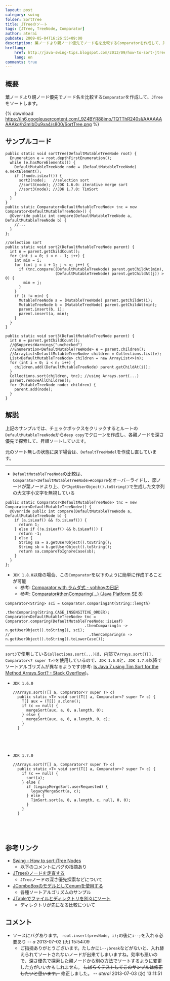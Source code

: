 ```yaml
---
layout: post
category: swing
folder: SortTree
title: JTreeのソート
tags: [JTree, TreeNode, Comparator]
author: aterai
pubdate: 2009-05-04T16:26:55+09:00
description: 葉ノードより親ノード優先でノード名を比較するComparatorを作成して、JTreeをソートします。
hreflang:
    href: http://java-swing-tips.blogspot.com/2013/09/how-to-sort-jtree-nodes.html
    lang: en
comments: true
---
```

## 概要
葉ノードより親ノード優先でノード名を比較する`Comparator`を作成して、`JTree`をソートします。

{% download https://lh6.googleusercontent.com/_9Z4BYR88imo/TQTThR240sI/AAAAAAAAAkg/h3mIbDu9xa4/s800/SortTree.png %}

## サンプルコード
<pre class="prettyprint"><code>public static void sortTree(DefaultMutableTreeNode root) {
  Enumeration e = root.depthFirstEnumeration();
  while (e.hasMoreElements()) {
    DefaultMutableTreeNode node = (DefaultMutableTreeNode) e.nextElement();
    if (!node.isLeaf()) {
      sort2(node);   //selection sort
      //sort3(node); //JDK 1.6.0: iterative merge sort
      //sort3(node); //JDK 1.7.0: TimSort
    }
  }
}
public static Comparator&lt;DefaultMutableTreeNode&gt; tnc = new Comparator&lt;DefaultMutableTreeNode&gt;() {
  @Override public int compare(DefaultMutableTreeNode a, DefaultMutableTreeNode b) {
    //...
  }
};
</code></pre>

<pre class="prettyprint"><code>//selection sort
public static void sort2(DefaultMutableTreeNode parent) {
  int n = parent.getChildCount();
  for (int i = 0; i &lt; n - 1; i++) {
    int min = i;
    for (int j = i + 1; j &lt; n; j++) {
      if (tnc.compare((DefaultMutableTreeNode) parent.getChildAt(min),
                      (DefaultMutableTreeNode) parent.getChildAt(j)) &gt; 0) {
        min = j;
      }
    }
    if (i != min) {
      MutableTreeNode a = (MutableTreeNode) parent.getChildAt(i);
      MutableTreeNode b = (MutableTreeNode) parent.getChildAt(min);
      parent.insert(b, i);
      parent.insert(a, min);
    }
  }
}
</code></pre>

<pre class="prettyprint"><code>public static void sort3(DefaultMutableTreeNode parent) {
  int n = parent.getChildCount();
  //@SuppressWarnings("unchecked")
  //Enumeration&lt;DefaultMutableTreeNode&gt; e = parent.children();
  //ArrayList&lt;DefaultMutableTreeNode&gt; children = Collections.list(e);
  List&lt;DefaultMutableTreeNode&gt; children = new ArrayList&lt;&gt;(n);
  for (int i = 0; i &lt; n; i++) {
    children.add((DefaultMutableTreeNode) parent.getChildAt(i));
  }
  Collections.sort(children, tnc); //using Arrays.sort(...)
  parent.removeAllChildren();
  for (MutableTreeNode node: children) {
    parent.add(node);
  }
}
</code></pre>

## 解説
上記のサンプルでは、チェックボックスをクリックするとルートの`DefaultMutableTreeNode`から`deep copy`でクローンを作成し、各親ノードを深さ優先で探索して、昇順ソートしています。

元のソート無しの状態に戻す場合は、`DefaultTreeModel`を作成し直しています。

- - - -
- `DefaultMutableTreeNode`の比較は、`Comparator<DefaultMutableTreeNode>#compare`をオーバーライドし、節ノードが葉ノードより上、かつ`getUserObject().toString()`で生成した文字列の大文字小文字を無視している

<!-- dummy comment line for breaking list -->

<pre class="prettyprint"><code>public static Comparator&lt;DefaultMutableTreeNode&gt; tnc = new Comparator&lt;DefaultMutableTreeNode&gt;() {
  @Override public int compare(DefaultMutableTreeNode a, DefaultMutableTreeNode b) {
    if (a.isLeaf() &amp;&amp; !b.isLeaf()) {
      return 1;
    } else if (!a.isLeaf() &amp;&amp; b.isLeaf()) {
      return -1;
    } else {
      String sa = a.getUserObject().toString();
      String sb = b.getUserObject().toString();
      return sa.compareToIgnoreCase(sb);
    }
  }
};
</code></pre>

- `JDK 1.8.0`以降の場合、この`Comparator`を以下のように簡単に作成することが可能
    - 参考: [Comparator with ラムダ式 - yohhoyの日記](http://d.hatena.ne.jp/yohhoy/20141007/p1)
    - 参考: [Comparator#thenComparing(...) (Java Platform SE 8)](https://docs.oracle.com/javase/jp/8/docs/api/java/util/Comparator.html#thenComparing-java.util.Comparator-)

<!-- dummy comment line for breaking list -->

<pre class="prettyprint"><code>Comparator&lt;String&gt; sci = Comparator.comparingInt(String::length)
                                   .thenComparing(String.CASE_INSENSITIVE_ORDER);
Comparator&lt;DefaultMutableTreeNode&gt; tnc = Comparator.comparing(DefaultMutableTreeNode::isLeaf)
                                   .thenComparing(n -&gt; n.getUserObject().toString(), sci);
//                                   .thenComparing(n -&gt; n.getUserObject().toString().toLowerCase());
</code></pre>

- - - -
`sort3`で使用している`Collections.sort(...)`は、内部で`Arrays.sort(T[], Comparator<? super T>)`を使用しているので、`JDK 1.6.0`と、`JDK 1.7.0`以降でソートアルゴリズムが異なるようです(参考: [Is Java 7 using Tim Sort for the Method Arrays.Sort? - Stack Overflow](http://stackoverflow.com/questions/4018332/is-java-7-using-tim-sort-for-the-method-arrays-sort))。

- `JDK 1.6.0`
    
    <pre class="prettyprint"><code>//Arrays.sort(T[] a, Comparator&lt;? super T&gt; c)
    public static &lt;T&gt; void sort(T[] a, Comparator&lt;? super T&gt; c) {
      T[] aux = (T[]) a.clone();
      if (c == null) {
        mergeSort(aux, a, 0, a.length, 0);
      } else {
        mergeSort(aux, a, 0, a.length, 0, c);
      }
    }
</code></pre>
- `JDK 1.7.0`
    
    <pre class="prettyprint"><code>//Arrays.sort(T[] a, Comparator&lt;? super T&gt; c)
    public static &lt;T&gt; void sort(T[] a, Comparator&lt;? super T&gt; c) {
      if (c == null) {
        sort(a);
      } else {
        if (LegacyMergeSort.userRequested) {
          legacyMergeSort(a, c);
        } else {
          TimSort.sort(a, 0, a.length, c, null, 0, 0);
        }
      }
    }
</code></pre>
## 参考リンク
- [Swing - How to sort jTree Nodes](https://community.oracle.com/thread/1355435)
    - 以下のコメントにバグの指摘あり
- [JTreeのノードを走査する](http://ateraimemo.com/Swing/TraverseAllNodes.html)
    - `JTree`ノードの深さ優先探索などについて
- [JComboBoxのモデルとしてenumを使用する](http://ateraimemo.com/Swing/SortingAnimations.html)
    - 各種ソートアルゴリズムのサンプル
- [JTableでファイルとディレクトリを別々にソート](http://ateraimemo.com/Swing/FileDirectoryComparator.html)
    - ディレクトリが先になる比較について

<!-- dummy comment line for breaking list -->

## コメント
- ソースにバグあります。 `root.insert(prevNode, i);`の後に`i--;`を入れる必要あり -- *a* 2013-07-02 (火) 15:54:09
    - ご指摘ありがとうございます。たしかに`i--;break`などがないと、入れ替えられてソートされないノードが出来てしまいますね。効率も悪いので、深さ優先で探索した親ノードから別の方法でソートするように変更した方がいいかもしれません。 ~~しばらくテストしてこのサンプルは修正したいと思います。~~ 修正しました。 -- *aterai* 2013-07-03 (水) 13:11:51

<!-- dummy comment line for breaking list -->
